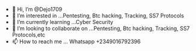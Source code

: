 - 👋 Hi, I’m @Dejo1709
- 👀 I’m interested in ...Pentesting, Btc hacking, Tracking, SS7 Protocols
- 🌱 I’m currently learning ...Cyber Security
- 💞️ I’m looking to collaborate on ...Pentesting, Btc hacking, Tracking, SS7 Protocols,etc
- 📫 How to reach me ... Whatsapp +2349016792396

<!---
Dejo1709/Dejo1709 is a ✨ special ✨ repository because its `README.md` (this file) appears on your GitHub profile.
You can click the Preview link to take a look at your changes.
--->
